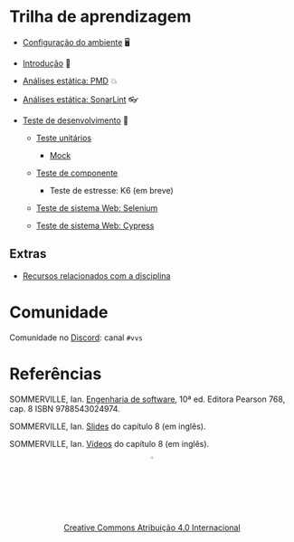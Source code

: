 # Trilha de aprendizagem

* [Configuração do ambiente](ambiente/ambiente.md) 🖥️

* [Introdução](introducao/introducao.md) 🚀

* [Análises estática: PMD](pmd/pmd.md) 💥

* [Análises estática: SonarLint](sonar/sonar.md)  👓

* [Teste de desenvolvimento](desenvolvimento/teste.md) 🧪

    * [Teste unitários](unitario/junit.md)
      * [Mock](unitario/mock.md)

    * [Teste de componente](componente/componente.md)
      * Teste de estresse: K6 (em breve)

    * [Teste de sistema Web: Selenium](selenium/selenium.md)

    * [Teste de sistema Web: Cypress](cypress/cypress.md)

## Extras

* [Recursos relacionados com a disciplina](perifericos/perifericos.md)

# Comunidade

Comunidade no [Discord](https://discord.com/invite/C29cqvm): canal `#vvs`

# Referências

SOMMERVILLE, Ian. [Engenharia de software](https://biblioteca.ifrs.edu.br/pergamum_ifrs/biblioteca_s/acesso_login.php?cod_acervo_acessibilidade=5030950&acesso=aHR0cHM6Ly9taWRkbGV3YXJlLWJ2LmFtNC5jb20uYnIvU1NPL2lmcnMvOTc4ODU0MzAyNDk3NA==&label=acesso%20restrito), 10ª ed. Editora Pearson 768, cap. 8 ISBN 9788543024974.

SOMMERVILLE, Ian. [Slides](https://iansommerville.com/software-engineering-book/slides/) do capítulo 8 (em inglês).

SOMMERVILLE, Ian. [Vídeos](https://iansommerville.com/software-engineering-book/videos/imp/) do capítulo 8 (em inglês).

<center>
    <a href="https://rpmhub.dev" target="blanck"><img src="imgs/logo.png" alt="Rodrigo Prestes Machado" width="3%" height="3%" border=0 style="border:0; text-decoration:none; outline:none"></a><br/>
    <a rel="license" href="http://creativecommons.org/licenses/by/4.0/">Creative Commons Atribuição 4.0 Internacional</a>
</center>